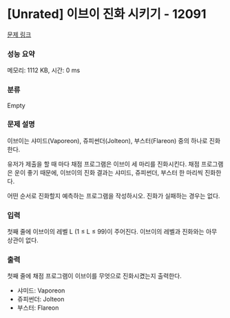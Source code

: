 # [Unrated] 이브이 진화 시키기 - 12091 

[문제 링크](https://www.acmicpc.net/problem/12091) 

### 성능 요약

메모리: 1112 KB, 시간: 0 ms

### 분류

Empty

### 문제 설명

<p>이브이는 샤미드(Vaporeon), 쥬피썬더(Jolteon), 부스터(Flareon) 중의 하나로 진화한다.</p>

<p>유저가 제출을 할 때 마다 채점 프로그램은 이브이 세 마리를 진화시킨다. 채점 프로그램은 운이 좋기 때문에, 이브이의 진화 결과는 샤미드, 쥬피썬더, 부스터 한 마리씩 진화한다.</p>

<p>어떤 순서로 진화할지 예측하는 프로그램을 작성하시오. 진화가 실패하는 경우는 없다.</p>

### 입력 

 <p>첫째 줄에 이브이의 레벨 L (1 ≤ L ≤ 99)이 주어진다. 이브이의 레벨과 진화와는 아무 상관이 없다.</p>

### 출력 

 <p>첫째 줄에 채점 프로그램이 이브이를 무엇으로 진화시켰는지 출력한다.</p>

<ul>
	<li>샤미드: Vaporeon</li>
	<li>쥬피썬더: Jolteon</li>
	<li>부스터: Flareon</li>
</ul>

